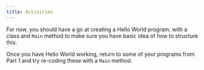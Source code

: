 ```yaml
---
title: Activities
---
```


For now, you should have a go at creating a Hello World program, with a class and `Main` method to make sure you have basic idea of how to structure this.

Once you have Hello World working, return to some of your programs from Part 1 and try re-coding these with a `Main` method.

